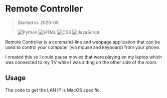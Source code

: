 # Remote Controller

> Started in: 2020-09
>
> ![Python](https://img.shields.io/badge/Python-3776AB?logo=Python&logoColor=FFDE57)
> ![HTML](https://img.shields.io/badge/HTML-E34F26?logo=html5&logoColor=FFFFFF)
> ![CSS](https://img.shields.io/badge/CSS-663399?logo=css&logoColor=FFFFFF)
> ![JavaScript](https://img.shields.io/badge/JavaScript-F7DF1E?logo=javascript&logoColor=000000)

Remote Controller is a command-line and webpage application that can be used to control your computer (via mouse and keyboard) from your phone.

I created this so I could pause movies that were playing on my laptop which was connected to my TV while I was sitting on the other side of the room.


## Usage

The code to get the LAN IP is MacOS specific.